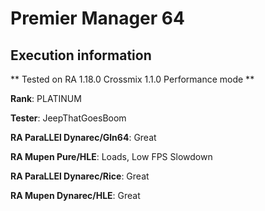 # Premier Manager 64 

## Execution information


** Tested on RA 1.18.0 Crossmix 1.1.0 Performance mode **


**Rank**: PLATINUM


**Tester**: JeepThatGoesBoom



**RA ParaLLEl Dynarec/Gln64**: Great


**RA Mupen Pure/HLE**: Loads, Low FPS Slowdown


**RA ParaLLEl Dynarec/Rice**: Great


**RA Mupen Dynarec/HLE**: Great